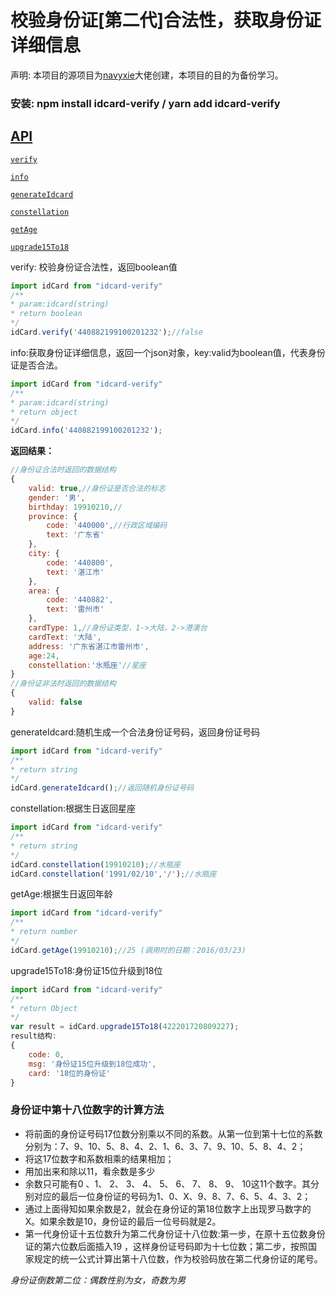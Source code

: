 # 校验身份证[第二代]合法性，获取身份证详细信息
声明: 本项目的源项目为[navyxie](https://github.com/navyxie/idcard)大佬创建，本项目的目的为备份学习。
### 安装: npm install idcard-verify / yarn add idcard-verify

## [API](#API)

[`verify`](#verify)

[`info`](#info)

[`generateIdcard`](#generateIdcard)

[`constellation`](#constellation)

[`getAge`](#getAge)

[`upgrade15To18`](#upgrade15To18)

<a name="verify" />
verify: 校验身份证合法性，返回boolean值

```js
import idCard from "idcard-verify"
/**
* param:idcard(string)
* return boolean
*/
idCard.verify('440882199100201232');//false
```

<a name="info" />
info:获取身份证详细信息，返回一个json对象，key:valid为boolean值，代表身份证是否合法。

```js
import idCard from "idcard-verify"
/**
* param:idcard(string)
* return object
*/
idCard.info('440882199100201232');
```
**返回结果：**

```js
//身份证合法时返回的数据结构
{ 
	valid: true,//身份证是否合法的标志
	gender: '男',
	birthday: 19910210,//
	province: {
		code: '440000',//行政区域编码
		text: '广东省' 
	},
	city: { 
		code: '440800', 
		text: '湛江市' 
	},
	area: { 
		code: '440882', 
		text: '雷州市' 
	},
	cardType: 1,//身份证类型，1->大陆，2->港澳台
	cardText: '大陆',
	address: '广东省湛江市雷州市',
	age:24,
	constellation:'水瓶座'//星座 
}
//身份证非法时返回的数据结构
{
	valid: false
}
```

<a name="generateIdcard" />
generateIdcard:随机生成一个合法身份证号码，返回身份证号码

```js
import idCard from "idcard-verify"
/**
* return string
*/
idCard.generateIdcard();//返回随机身份证号码
```

<a name="constellation" />
constellation:根据生日返回星座

```js
import idCard from "idcard-verify"
/**
* return string
*/
idCard.constellation(19910210);//水瓶座
idCard.constellation('1991/02/10','/');//水瓶座
```

<a name="getAge" />
getAge:根据生日返回年龄

```js
import idCard from "idcard-verify"
/**
* return number
*/
idCard.getAge(19910210);//25 (调用时的日期：2016/03/23)
```

<a name="upgrade15To18" />
upgrade15To18:身份证15位升级到18位

```js
import idCard from "idcard-verify"
/**
* return Object
*/
var result = idCard.upgrade15To18(422201720809227);
result结构:
{
	code: 0,
	msg: '身份证15位升级到18位成功',
	card: '18位的身份证'
}
```


### 身份证中第十八位数字的计算方法

- 将前面的身份证号码17位数分别乘以不同的系数。从第一位到第十七位的系数分别为：7、9、10、5、8、4、2、1、6、3、7、9、10、5、8、4、2； 
- 将这17位数字和系数相乘的结果相加； 
- 用加出来和除以11，看余数是多少
- 余数只可能有0 、1、 2、 3、 4、 5、 6、 7、 8、 9、 10这11个数字。其分别对应的最后一位身份证的号码为1、0、X、9、8、7、6、5、4、3、2； 
- 通过上面得知如果余数是2，就会在身份证的第18位数字上出现罗马数字的Ⅹ。如果余数是10，身份证的最后一位号码就是2。
- 第一代身份证十五位数升为第二代身份证十八位数:第一步，在原十五位数身份证的第六位数后面插入19 ，这样身份证号码即为十七位数；第二步，按照国家规定的统一公式计算出第十八位数，作为校验码放在第二代身份证的尾号。

*身份证倒数第二位：偶数性别为女，奇数为男*
